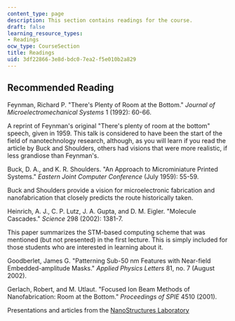 ```yaml
---
content_type: page
description: This section contains readings for the course.
draft: false
learning_resource_types:
- Readings
ocw_type: CourseSection
title: Readings
uid: 3df22866-3e8d-bdc0-7ea2-f5e010b2a829
---
```

## Recommended Reading

Feynman, Richard P. "There's Plenty of Room at the Bottom." *Journal of Microelectromechanical Systems* 1 (1992): 60-66.

A reprint of Feynman's original "There's plenty of room at the bottom" speech, given in 1959. This talk is considered to have been the start of the field of nanotechnology research, although, as you will learn if you read the article by Buck and Shoulders, others had visions that were more realistic, if less grandiose than Feynman's.

Buck, D. A., and K. R. Shoulders. "An Approach to Microminiature Printed Systems." *Eastern Joint Computer Conference* (July 1959): 55-59.

Buck and Shoulders provide a vision for microelectronic fabrication and nanofabrication that closely predicts the route historically taken.

Heinrich, A. J., C. P. Lutz, J. A. Gupta, and D. M. Eigler. "Molecule Cascades." *Science* 298 (2002): 1381-7.

This paper summarizes the STM-based computing scheme that was mentioned (but not presented) in the first lecture. This is simply included for those students who are interested in learning about it.

Goodberlet, James G. "Patterning Sub-50 nm Features with Near-field Embedded-amplitude Masks." *Applied Physics Letters* 81, no. 7 (August 2002).

Gerlach, Robert, and M. Utlaut. "Focused Ion Beam Methods of Nanofabrication: Room at the Bottom." *Proceedings of SPIE* 4510 (2001).

Presentations and articles from the [NanoStructures Laboratory](https://www.rle.mit.edu/nanostructures-laboratory/)